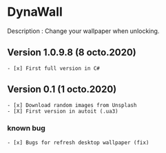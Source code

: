 # DynaWall

Description : Change your wallpaper when unlocking.

## Version 1.0.9.8 (8 octo.2020)
    - [x] First full version in C#

## Version 0.1 (1 octo.2020)
    - [x] Download random images from Unsplash
    - [X] First version in autoit (.ua3)

### known bug
    - [x] Bugs for refresh desktop wallpaper (fix)